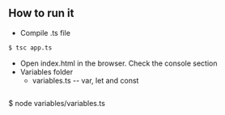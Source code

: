 ## How to run it

* Compile .ts file 
```bash
$ tsc app.ts
```
* Open index.html in the browser. Check the console section
* Variables folder
    * variables.ts -- var, let and const
  ```bash
$ node variables/variables.ts 
```